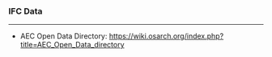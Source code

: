 ### IFC Data
---

- AEC Open Data Directory: 
https://wiki.osarch.org/index.php?title=AEC_Open_Data_directory
